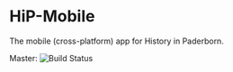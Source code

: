 # HiP-Mobile
The mobile (cross-platform) app for History in Paderborn.

Master: 
![Build Status](https://ci.appveyor.com/api/projects/status/dhaarc1auu1et66j/branch/master?svg=true)
